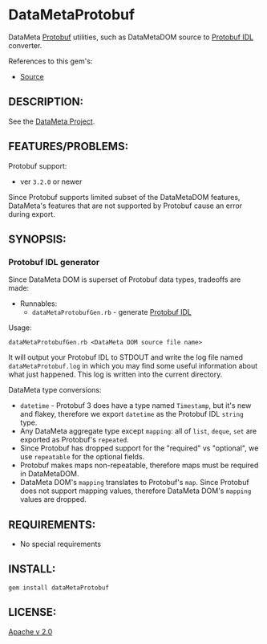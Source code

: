 # DataMetaProtobuf

DataMeta [Protobuf](https://github.com/google/protobuf/wiki) utilities, such as DataMetaDOM source to
[Protobuf IDL](https://developers.google.com/protocol-buffers/docs/proto) converter.

References to this gem's:

* [Source](https://github.com/eBayDataMeta/DataMeta-gems)


## DESCRIPTION:

See the [DataMeta Project](https://github.com/eBayDataMeta/DataMeta).

## FEATURES/PROBLEMS:

Protobuf support:

* ver `3.2.0` or newer

Since Protobuf supports limited subset of the DataMetaDOM features, DataMeta's features that are not supported by
Protobuf cause an error during export.

## SYNOPSIS:

### Protobuf IDL generator

Since DataMeta DOM is superset of Protobuf data types, tradeoffs are made:


* Runnables:
  * `dataMetaProtobufGen.rb` - generate [Protobuf IDL](https://developers.google.com/protocol-buffers/docs/proto)

Usage:

    dataMetaProtobufGen.rb <DataMeta DOM source file name>

It will output your Protobuf IDL to STDOUT and write the log file named `dataMetaProtobuf.log` in which you may find
some useful information about what just happened. This log is written into the current directory.

DataMeta type conversions:

* `datetime` - Protobuf 3 does have a type named `Timestamp`, but it's new and flakey, therefore we export `datetime` as
    the Protobuf IDL `string` type.
* Any DataMeta aggregate type except `mapping`: all of `list`, `deque`, `set` are exported as Protobuf's `repeated`.    
* Since Protobuf has dropped support for the "required" vs "optional", we use `repeatable` for the optional fields.
* Protobuf makes maps non-repeatable, therefore maps must be required in DataMetaDOM.
* DataMeta DOM's `mapping` translates to Protobuf's `map`. Since Protobuf does not support mapping values, 
    therefore DataMeta DOM's `mapping` values are dropped.

## REQUIREMENTS:

* No special requirements

## INSTALL:

    gem install dataMetaProtobuf

## LICENSE:

[Apache v 2.0](https://github.com/eBayDataMeta/DataMeta/blob/master/LICENSE.md)
